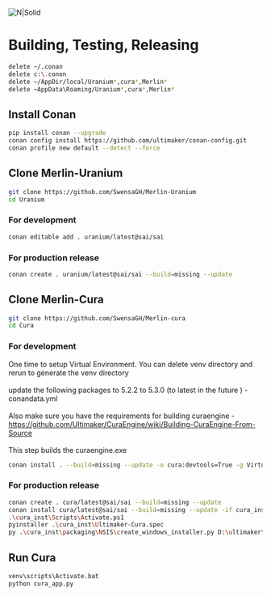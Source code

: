 ![N|Solid](http://www.merlinautomationsolutions.com/images/merlin_l0g0_bk.png)

# Building, Testing, Releasing
```sh
delete ~/.conan 
delete c:\.conon
delete ~/AppDir/local/Uranium*,cura*,Merlin*
delete ~AppData\Roaming/Uranium*,cura*,Merlin*
```

## Install Conan
```sh
pip install conan --upgrade
conan config install https://github.com/ultimaker/conan-config.git
conan profile new default --detect --force
```
## Clone Merlin-Uranium
```sh
git clone https://github.com/SwensaGH/Merlin-Uranium
cd Uranium
```
### For development 
```sh
conan editable add . uranium/latest@sai/sai
```
### For production release
```sh
conan create . uranium/latest@sai/sai --build=missing --update
```
## Clone Merlin-Cura
```sh
git clone https://github.com/SwensaGH/Merlin-cura
cd Cura
```
### For development 
One time to setup Virtual Environment. You can delete venv directory and rerun to generate the venv directory<br>   
update the following packages to 5.2.2 to 5.3.0 (to latest in the future ) - conandata.yml <br>   
Also make sure you have the requirements for building curaengine - https://github.com/Ultimaker/CuraEngine/wiki/Building-CuraEngine-From-Source<br>   
This step builds the curaengine.exe <br>   
```sh
conan install . --build=missing --update -o cura:devtools=True -g VirtualPythonEnv
```

### For production release
```sh
conan create . cura/latest@sai/sai --build=missing --update
conan install cura/latest@sai/sai --build=missing --update -if cura_inst -g VirtualPythonEnv -o cura:devtools=True --json "cura_inst/conan_install_info.json"
.\cura_inst\Scripts\Activate.ps1
pyinstaller .\cura_inst\Ultimaker-Cura.spec
py .\cura_inst\packaging\NSIS\create_windows_installer.py D:\ultimaker\Cura D:\ultimaker\Cura\dist swensa-cura.exe
```
## Run Cura
```sh
venv\scripts\Activate.bat
python cura_app.py
```
 

